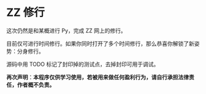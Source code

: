 # ZZ 修行
这次仍然是和某概进行 Py，完成 ZZ 网上的修行。

目前仅可进行时间修行。如果你同时打开了多个时间修行，那么恭喜你解锁了新姿势：分身修行。

源码中用 TODO 标记了封印掉的测试点，去掉封印可用于调试。



**再次声明**：**本程序仅供学习使用，若被用来做任何盈利行为，请自行承担法律责任，作者概不负责。**

